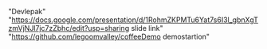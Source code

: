 "Devlepak" 
"https://docs.google.com/presentation/d/1RohmZKPMTu6Yat7s6I3l_gbnXgTzmVjNJl7jc7zZbhc/edit?usp=sharing slide link" 
"https://github.com/legoomvalley/coffeeDemo demostartion" 
